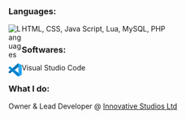 ### Languages:
<img align="left" alt="Languages" width="26px" src="https://static.thenounproject.com/png/3040228-200.png">HTML, CSS, Java Script, Lua, MySQL, PHP</img>
<br>
### Softwares:
<img align="left" href="https://visualstudio.microsoft.com/" alt="Visual Studio Code" width="26px" src="https://raw.githubusercontent.com/github/explore/80688e429a7d4ef2fca1e82350fe8e3517d3494d/topics/visual-studio-code/visual-studio-code.png">Visual Studio Code</img>
<br>

### What I do:
Owner & Lead Developer @ [Innovative Studios Ltd](https://github.com/Innovative-Studios) 
